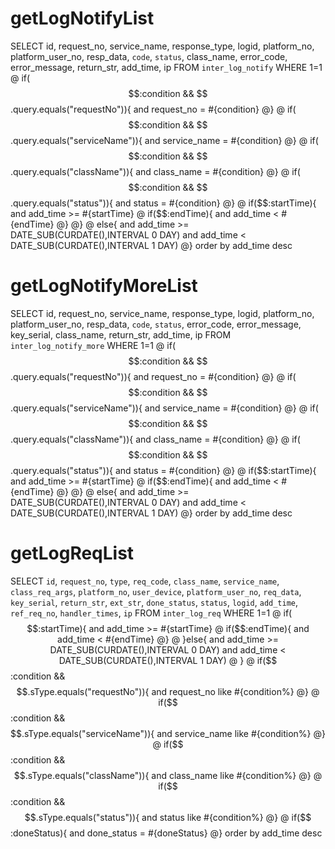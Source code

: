 getLogNotifyList
===
SELECT id,
	request_no,
	service_name,
	response_type,
	logid,
	platform_no,
	platform_user_no,
	resp_data,
	`code`,
	`status`,
	class_name,
	error_code,
	error_message,
	return_str,
	add_time,
	ip
FROM `inter_log_notify`
WHERE 1=1
@ if($$:condition && $$.query.equals("requestNo")){
    and request_no = #{condition}
@}
@ if($$:condition && $$.query.equals("serviceName")){
    and service_name = #{condition}
@}
@ if($$:condition && $$.query.equals("className")){
    and class_name = #{condition}
@}
@ if($$:condition && $$.query.equals("status")){
    and status = #{condition}
@}
@ if($$:startTime){
    and add_time >= #{startTime}
    @ if($$:endTime){
        and add_time < #{endTime}
    @}
@}
@ else{
    and add_time >= DATE_SUB(CURDATE(),INTERVAL 0 DAY)
    and add_time < DATE_SUB(CURDATE(),INTERVAL 1 DAY)
@}
order by add_time desc

getLogNotifyMoreList
===
SELECT id,
	request_no,
	service_name,
	response_type,
	logid,
	platform_no,
	platform_user_no,
	resp_data,
	`code`,
	`status`,
	error_code,
	error_message,
	key_serial,
	class_name,
	return_str,
	add_time,
	ip
FROM `inter_log_notify_more`
WHERE 1=1
@ if($$:condition && $$.query.equals("requestNo")){
    and request_no = #{condition}
@}
@ if($$:condition && $$.query.equals("serviceName")){
    and service_name = #{condition}
@}
@ if($$:condition && $$.query.equals("className")){
    and class_name = #{condition}
@}
@ if($$:condition && $$.query.equals("status")){
    and status = #{condition}
@}
@ if($$:startTime){
    and add_time >= #{startTime}
    @ if($$:endTime){
        and add_time < #{endTime}
    @}
@}
@ else{
    and add_time >= DATE_SUB(CURDATE(),INTERVAL 0 DAY)
    and add_time < DATE_SUB(CURDATE(),INTERVAL 1 DAY)
@}
order by add_time desc

getLogReqList
===
SELECT
  `id`,
  `request_no`,
  `type`,
  `req_code`,
  `class_name`,
  `service_name`,
  `class_req_args`,
  `platform_no`,
  `user_device`,
  `platform_user_no`,
  `req_data`,
  `key_serial`,
  `return_str`,
  `ext_str`,
  `done_status`,
  `status`,
  `logid`,
  `add_time`,
  `ref_req_no`,
  `handler_times`,
  `ip`
FROM
  `inter_log_req`
WHERE 1=1
@ if($$:startTime){
    and add_time >= #{startTime}
    @ if($$:endTime){
        and add_time < #{endTime}
    @}
@ }else{
    and add_time >= DATE_SUB(CURDATE(),INTERVAL 0 DAY)
    and add_time < DATE_SUB(CURDATE(),INTERVAL 1 DAY)
@ }
@ if($$:condition && $$.sType.equals("requestNo")){
    and request_no like #{condition%}
@}
@ if($$:condition && $$.sType.equals("serviceName")){
    and service_name like #{condition%}
@}
@ if($$:condition && $$.sType.equals("className")){
    and class_name like #{condition%}
@}
@ if($$:condition && $$.sType.equals("status")){
    and status like #{condition%}
@}
@ if($$:doneStatus){
    and done_status = #{doneStatus}
@}
order by add_time desc